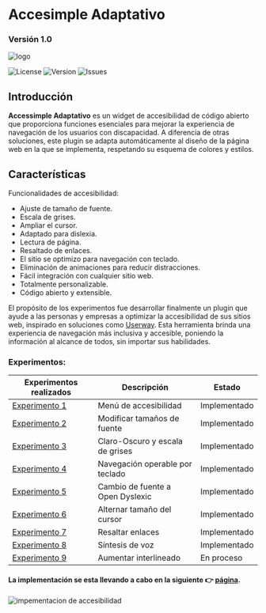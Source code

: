 # Accesimple Adaptativo 

### Versión 1.0

![logo](./Experimentos/imagenes/logo.webp)



![License](https://img.shields.io/github/license/tuusuario/accessibility-plugin)
![Version](https://img.shields.io/github/v/release/tuusuario/accessibility-plugin)
![Issues](https://img.shields.io/github/issues/tuusuario/accessibility-plugin)

## Introducción

**Accessimple Adaptativo** es un widget de accesibilidad de código abierto que proporciona funciones esenciales para mejorar la experiencia de navegación de los usuarios con discapacidad. A diferencia de otras soluciones, este plugin se adapta automáticamente al diseño de la página web en la que se implementa, respetando su esquema de colores y estilos.

## Características

Funcionalidades de accesibilidad:
  - Ajuste de tamaño de fuente.
  - Escala de grises.
  - Ampliar el cursor.
  - Adaptado para dislexia.
  - Lectura de página.
  - Resaltado de enlaces.
  - El sitio se optimizo para navegación con teclado.
  - Eliminación de animaciones para reducir distracciones.
- Fácil integración con cualquier sitio web.
- Totalmente personalizable.
- Código abierto y extensible.


El propósito de los experimentos fue desarrollar finalmente un plugin que ayude a las personas y empresas a optimizar la accesibilidad de sus sitios web, inspirado en soluciones como [Userway](https://userway.org/). Esta herramienta brinda una experiencia de navegación más inclusiva y accesible, poniendo la información al alcance de todos, sin importar sus habilidades.

### Experimentos:

|Experimentos realizados | Descripción| Estado |
|------------------------|------------|-------------|
|[Experimento 1](https://github.com/german-rs/accesibilidad/tree/main/Experimentos/experimento1)| Menú de accesibilidad    | Implementado |
|[Experimento 2](https://github.com/german-rs/accesibilidad/tree/main/Experimentos/experimento2)| Modificar tamaños de fuente | Implementado |
|[Experimento 3](https://github.com/german-rs/accesibilidad/tree/main/Experimentos/experimento3)| Claro-Oscuro y escala de grises | Implementado | 
|[Experimento 4](https://github.com/german-rs/accesibilidad/tree/main/Experimentos/experimento4)| Navegación operable por teclado | Implementado|
|[Experimento 5](https://github.com/german-rs/accesibilidad/tree/main/Experimentos/experimento5)| Cambio de fuente a Open Dyslexic | Implementado|
|[Experimento 6](https://github.com/german-rs/accesibilidad/tree/main/Experimentos/experimento6)| Alternar tamaño del cursor | Implementado|
|[Experimento 7](https://github.com/german-rs/accesibilidad/tree/main/Experimentos/experimento7)| Resaltar enlaces| Implementado|
|[Experimento 8](https://github.com/german-rs/accesibilidad/tree/main/Experimentos/experimento8)| Síntesis de voz| Implementado |
|[Experimento 9](https://github.com/german-rs/accesibilidad/tree/main/Experimentos/experimento9)| Aumentar interlineado| En proceso |

#### La implementación se esta llevando a cabo en la siguiente 👉 [página](https://portafolio-1-rust.vercel.app/).

![impementacion de accesibilidad](./Experimentos/imagenes/implementacion.jpg)
